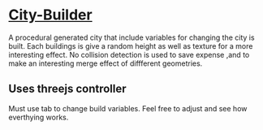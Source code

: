 # [City-Builder](http://www.rjservers.com/city/cityBuilder.html)
 A procedural generated city that include variables for changing the city is built. Each buildings is give a random height as well as 
 texture for a more interesting effect. No collision detection is used to save expense ,and to make an interesting merge effect of 
 diffferent geometries.

## Uses threejs controller
Must use tab to change build variables. Feel free to adjust and see how everthying works.


